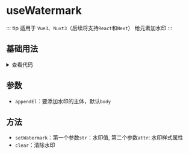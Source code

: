 <script setup>
import watermark from './watermark.vue'
</script>

# useWatermark

::: tip 适用于 `Vue3`、`Nuxt3`（后续将支持`React`和`Next`）
给元素加水印
:::

<!-- <ClientOnly>
  <description description="给元素加水印" :tagNameList="['Vue3']"  />
</ClientOnly> -->

## 基础用法

<ClientOnly>
  <watermark />
</ClientOnly>
<details>

<summary>查看代码</summary>

<<< @/hooks/useWatermark/watermark.vue

</details>

## 参数

- `appendEl`：要添加水印的主体，默认`body`

## 方法

- `setWatermark`：第一个参数`str`：水印值, 第二个参数`attr`: 水印样式属性
- `clear`：清除水印
